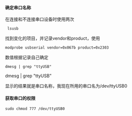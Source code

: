 #### 确定串口名称

在连接和不连接串口设备时使用两次

```
 lsusb
```


找到变化的项目，并记录vendor和product，使用


```
modprobe usbserial vendor=0x067b product=0x2303
```


数值根据记录自己确定


```
dmesg | grep "ttyUSB"
```
dmesg | grep "ttyUSB"

显示的结果就是串口名称，我现在所用的串口名为/dev/ttyUSB0

#### 获取串口的权限


```
sudo chmod 777 /dev/ttyUSB0
```

